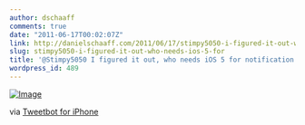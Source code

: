 ```yaml
---
author: dschaaff
comments: true
date: "2011-06-17T00:02:07Z"
link: http://danielschaaff.com/2011/06/17/stimpy5050-i-figured-it-out-who-needs-ios-5-for/
slug: stimpy5050-i-figured-it-out-who-needs-ios-5-for
title: '@Stimpy5050 I figured it out, who needs iOS 5 for notification center:)'
wordpress_id: 489
---
```


[![Image](http://posterous.com/getfile/files.posterous.com/danielschaaff/nlzjCcDCibDnBfClbmgbguHjAxlzbDhHDhAhjumEfsvrbrGBaphnlcCpfrJB/image.jpg.scaled500.jpg)](http://posterous.com/getfile/files.posterous.com/danielschaaff/nlzjCcDCibDnBfClbmgbguHjAxlzbDhHDhAhjumEfsvrbrGBaphnlcCpfrJB/image.jpg.scaled1000.jpg)

  

via [Tweetbot for iPhone](http://tapbots.com/tweetbot)
